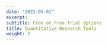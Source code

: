 ```yaml
---
date: "2022-05-01"
excerpt: 
subtitle: Free or Free Trial Options
title: Quantitative Research Tools
weight: 2
---
```



